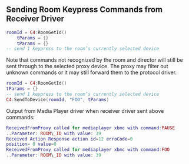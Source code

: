 ## Sending Room Keypress Commands from Receiver Driver


```lua
roomId = C4:RoomGetId()
	tParams = {}
	tParams = {}
-- send 1 keypress to the room’s currently selected device
```

Note that commands not recognized by the room and director will still be sent through to the selected proxy device. The proxy may filter out unknown commands or it may still forward them to the protocol driver.

```lua
roomId = C4:RoomGetId()
tParams = {}
-- send 1 keypress to the room’s currently selected device
C4:SendToDevice(roomId, "FOO", tParams) 
```

Output from Media Player driver when receiver driver sent above commands:

```lua
ReceivedFromProxy called for mediaplayer xbmc with command:PAUSE
..Parameter: ROOM\_ID with value: 39
Received Action Response action id=12 erroCode=0
position= 0 value=0
ReceivedFromProxy called for mediaplayer xbmc with command:FOO
..Parameter: ROOM\_ID with value: 39
```
